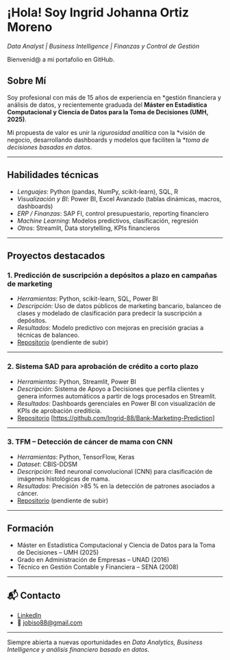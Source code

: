 # ¡Hola! Soy Ingrid Johanna Ortiz Moreno

*Data Analyst | Business Intelligence | Finanzas y Control de Gestión*

Bienvenid@ a mi portafolio en GitHub.  
##  Sobre Mí

Soy profesional con más de 15 años de experiencia en *gestión financiera y análisis de datos, y recientemente graduada del **Máster en Estadística Computacional y Ciencia de Datos para la Toma de Decisiones (UMH, 2025)**.  

Mi propuesta de valor es unir la *rigurosidad analítica* con la *visión de negocio, desarrollando dashboards y modelos que faciliten la **toma de decisiones basadas en datos*.

---

##  Habilidades técnicas

- *Lenguajes*: Python (pandas, NumPy, scikit-learn), SQL, R  
- *Visualización y BI*: Power BI, Excel Avanzado (tablas dinámicas, macros, dashboards)  
- *ERP / Finanzas*: SAP FI, control presupuestario, reporting financiero  
- *Machine Learning*: Modelos predictivos, clasificación, regresión  
- *Otros*: Streamlit, Data storytelling, KPIs financieros  

---

##  Proyectos destacados

### 1. Predicción de suscripción a depósitos a plazo en campañas de marketing
- *Herramientas*: Python, scikit-learn, SQL, Power BI  
- *Descripción*: Uso de datos públicos de marketing bancario, balanceo de clases y modelado de clasificación para predecir la suscripción a depósitos.  
- *Resultados*: Modelo predictivo con mejoras en precisión gracias a técnicas de balanceo.  
- [Repositorio](#) (pendiente de subir)

---

### 2. Sistema SAD para aprobación de crédito a corto plazo
- *Herramientas*: Python, Streamlit, Power BI  
- *Descripción*: Sistema de Apoyo a Decisiones que perfila clientes y genera informes automáticos a partir de logs procesados en Streamlit.  
- *Resultados*: Dashboards gerenciales en Power BI con visualización de KPIs de aprobación crediticia.  
- [Repositorio](#) [https://github.com/Ingrid-88/Bank-Marketing-Prediction]

---

### 3. TFM – Detección de cáncer de mama con CNN
- *Herramientas*: Python, TensorFlow, Keras  
- *Dataset*: CBIS-DDSM  
- *Descripción*: Red neuronal convolucional (CNN) para clasificación de imágenes histológicas de mama.  
- *Resultados*: Precisión >85 % en la detección de patrones asociados a cáncer.  
- [Repositorio](#) (pendiente de subir)

---

##  Formación
- Máster en Estadística Computacional y Ciencia de Datos para la Toma de Decisiones – UMH (2025)  
- Grado en Administración de Empresas – UNAD (2016)  
- Técnico en Gestión Contable y Financiera – SENA (2008)  

---

## 📬 Contacto
- [LinkedIn](https://www.linkedin.com/in/ingridortizmoreno/)  
- 📧 jobiso88@gmail.com  

---

 Siempre abierta a nuevas oportunidades en *Data Analytics, Business Intelligence y análisis financiero basado en datos*.

